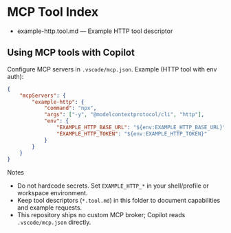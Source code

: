 # MCP Tool Index

-   example-http.tool.md — Example HTTP tool descriptor

## Using MCP tools with Copilot

Configure MCP servers in `.vscode/mcp.json`. Example (HTTP tool with env auth):

```json
{
    "mcpServers": {
        "example-http": {
            "command": "npx",
            "args": ["-y", "@modelcontextprotocol/cli", "http"],
            "env": {
                "EXAMPLE_HTTP_BASE_URL": "${env:EXAMPLE_HTTP_BASE_URL}",
                "EXAMPLE_HTTP_TOKEN": "${env:EXAMPLE_HTTP_TOKEN}"
            }
        }
    }
}
```

Notes

-   Do not hardcode secrets. Set `EXAMPLE_HTTP_*` in your shell/profile or workspace environment.
-   Keep tool descriptors (`*.tool.md`) in this folder to document capabilities and example requests.
-   This repository ships no custom MCP broker; Copilot reads `.vscode/mcp.json` directly.

